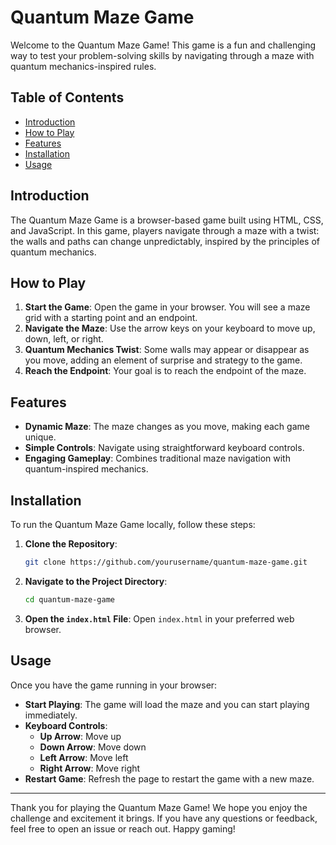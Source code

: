 # Quantum Maze Game

Welcome to the Quantum Maze Game! This game is a fun and challenging way to test your problem-solving skills by navigating through a maze with quantum mechanics-inspired rules.

## Table of Contents

- [Introduction](#introduction)
- [How to Play](#how-to-play)
- [Features](#features)
- [Installation](#installation)
- [Usage](#usage)
  
## Introduction

The Quantum Maze Game is a browser-based game built using HTML, CSS, and JavaScript. In this game, players navigate through a maze with a twist: the walls and paths can change unpredictably, inspired by the principles of quantum mechanics.

## How to Play

1. **Start the Game**: Open the game in your browser. You will see a maze grid with a starting point and an endpoint.
2. **Navigate the Maze**: Use the arrow keys on your keyboard to move up, down, left, or right.
3. **Quantum Mechanics Twist**: Some walls may appear or disappear as you move, adding an element of surprise and strategy to the game.
4. **Reach the Endpoint**: Your goal is to reach the endpoint of the maze.

## Features

- **Dynamic Maze**: The maze changes as you move, making each game unique.
- **Simple Controls**: Navigate using straightforward keyboard controls.
- **Engaging Gameplay**: Combines traditional maze navigation with quantum-inspired mechanics.

## Installation

To run the Quantum Maze Game locally, follow these steps:

1. **Clone the Repository**:
    ```bash
    git clone https://github.com/yourusername/quantum-maze-game.git
    ```
2. **Navigate to the Project Directory**:
    ```bash
    cd quantum-maze-game
    ```
3. **Open the `index.html` File**:
    Open `index.html` in your preferred web browser.

## Usage

Once you have the game running in your browser:

- **Start Playing**: The game will load the maze and you can start playing immediately.
- **Keyboard Controls**:
    - **Up Arrow**: Move up
    - **Down Arrow**: Move down
    - **Left Arrow**: Move left
    - **Right Arrow**: Move right
- **Restart Game**: Refresh the page to restart the game with a new maze.

---

Thank you for playing the Quantum Maze Game! We hope you enjoy the challenge and excitement it brings. If you have any questions or feedback, feel free to open an issue or reach out. Happy gaming!
